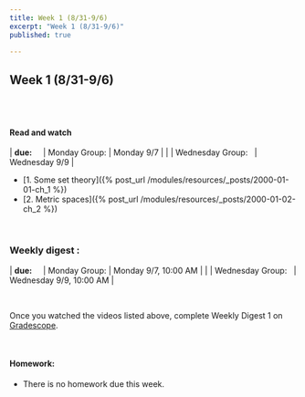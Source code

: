 ```yaml
---
title: Week 1 (8/31-9/6)
excerpt: "Week 1 (8/31-9/6)"
published: true

---
```


## Week 1 (8/31-9/6)

<br/>
<br/>


#### Read and watch

| **due:**  &nbsp; &nbsp; | Monday Group:           | Monday 9/7    |
|                         | Wednesday Group: &nbsp; | Wednesday 9/9 |


* [1. Some set theory]({% post_url /modules/resources/_posts/2000-01-01-ch_1 %})
* [2. Metric spaces]({% post_url /modules/resources/_posts/2000-01-02-ch_2 %})

<br/>

### Weekly digest :

| **due:**  &nbsp; &nbsp; | Monday Group:           | Monday 9/7, 10:00 AM    |
|                         | Wednesday Group: &nbsp; | Wednesday 9/9, 10:00 AM |

<br/>

Once you watched the videos listed above, complete Weekly Digest 1 on [Gradescope](https://www.gradescrope.com).

<br/>

#### Homework:

* There is no homework due this week.
